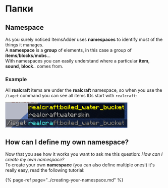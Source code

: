 # Папки

## Namespace

As you surely noticed ItemsAdder uses **namespaces** to identify most of the things it manages.  
A **namespace** is a **group** of elements, in this case a group of **items**/**blocks**/**mobs**...   
With namespaces you can easily understand where a particular **item**, **sound**, **block**.. comes from.

### Example

All **realcraft** items are under the **realcraft** namespace, so when you use the `/iaget` command you can see all items IDs start with `realcraft:`

![](../../../../.gitbook/assets/image%20%2810%29.png)

## How can I define my own namespace?

Now that you see how it works you want to ask me this question: _How can I create my own namespace?_  
To create your own **namespace** \(you can also define multiple ones!\) it's really easy, read the following tutorial:

{% page-ref page="../creating-your-namespace.md" %}

